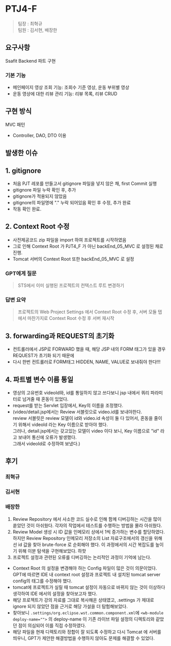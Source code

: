 # PTJ4-F

> 팀장 : 최혁규  
> 팀원 : 김서현, 배장한

## 요구사항
Ssafit Backend 파트 구현

### 기본 기능
- 메인페이지 영상 조회 기능: 조회수 기준 영상, 운동 부위별 영상
- 운동 영상에 대한 리뷰 관리 기능: 리뷰 목록, 리뷰 CRUD

## 구현 방식
MVC 패턴

- Controller, DAO, DTO 이용

## 발생한 이슈

## 1. gitignore 
- 처음 PJT 레포를 만들고서 gitignore 파일을 넣지 않은 채, first Commit 실행
- gitignore 파일 누락 확인 후, 추가
- gitignore가 적용되지 않았음
- gitignore의 파일명에 "." 누락 되어있음 확인 후 수정, 추가 완료
- 작동 확인 완료.

## 2. Context Root 수정
- 사전제공코드 zip 파일을 import 하여 프로젝트를 시작하였음
- 그로 인해 Context Root 가 PJT4_F 가 아닌 backEnd_05_MVC 로 설정된 채로 진행.
- Tomcat 서버의 Context Root 또한  backEnd_05_MVC 로 설정

### GPT에게 질문
> STS에서 이미 실행된 프로젝트의 컨텍스트 루트 변경하기
### 답변 요약
> 프로젝트의 Web Project Settings 에서 Context Root 수정 후, 서버 모듈 탭에서 마찬가지로 Context Root 수정 후 서버 재시작

## 3. forwarding과 REQUEST의 초기화
- 컨트롤러에서 JSP로 FORWARD 했을 때, 해당 JSP 내의 FORM 태그가 있을 경우 REQUEST가 초기화 되기 때문에
- 다시 한번 컨트롤러로 FORM태그 HIDDEN, NAME, VALUE로 보내줘야 한다!!!

## 4. 파트별 변수 이름 통일
- 영상의 고유번호 videoId와, id를 통일하지 않고 쓰다보니 jsp 내에서 쿼리 파라미터로 넘겨줄 때 혼동이 있었다.
- request를 받는 Servlet 입장에서, Key의 이름을 조정했다.
- (video/detail.jsp에서는 Review 서블릿으로 video.id를 보내야한다. <br>
  review 서블릿은 review 모델이 id와 video.id 속성이 둘 다 있어서, 혼동을 줄이기 위해서 videoId 라는 Key 이름으로 받아야 했다.<br>
  그러나, detail.jsp에서는 갖고있는 모델이 video 이다 보니, Key 이름으로 "id" 라고 보내어 통신에 오류가 발생했다. <br>
  그래서 videoId로 수정하여 보냈다.)
  

## 후기

### 최혁규
### 김서현
### 배장한
1. Review Repository 에서 사소한 코드 실수로 인해 함께 디버깅하는 시간을 많이 쏟았던 것이 아쉬웠다. 각자의 작업에서 테스트를 수행하는 방법을 몰라 아쉬웠다.
2. Review Model 생성 시 ID 값을 인메모리 상에서 1씩 증가하는 변수를 할당하였다. 하지만 Review Repository 인메모리 저장소의 List 자료구조에서의 갱신을 위해선 id 값을 찾아 brute-force 로 순회해야 했다. 이 과정에서의 시간 복잡도를 높이기 위해 이분 탐색을 구현해보았다. 하핫
3. 프로젝트 설정과 관련된 오류를 디버깅하는 논리적인 과정이 기억에 남는다.
  - Context Root 의 설정을 변경해야 하는 Config 파일이 많은 것이 의문이었다. GPT에 따르면 IDE 내 context root 설정과 프로젝트 내 설치된 tomcat server config의 <Context> 태그를 수정해야 했다.
  - tomcat에 프로젝트가 실릴 때 tomcat 설정이 자동으로 바뀌지 않는 것이 이상하다 생각하여 IDE 에서의 설정을 찾아보고자 했다.
  - 해당 프로젝트가 강의 자료를 그대로 복사해온 상태였고, .settings 가 제대로 ignore 되지 않았던 점을 근거로 해당 가설을 더 탐험해보았다.
  - 찾아보니 `.settings/org.eclipse.wst.common.component.xml`에 `<wb-module deploy-name="">` 의 deploy-name 이 기존 라이브 파일 설정의 디렉토리와 같았던 점이 의심되어 이를 직접 수정하였다.
  - 해당 파일을 현재 디렉토리와 정합이 잘 되도록 수정하고 다시 Tomcat 에 서버를 띄우니, GPT가 제안한 해결방법을 수행하지 않아도 문제를 해결할 수 있었다.